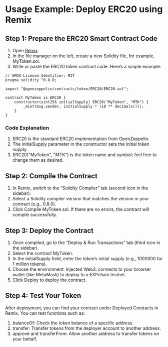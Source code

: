 # Usage Example: Deploy ERC20 using Remix

## Step 1: Prepare the ERC20 Smart Contract Code

1. Open [Remix](https://remix.ethereum.org/).
2. In the file manager on the left, create a new Solidity file, for example, MyToken.sol.
3. Write or paste the ERC20 token contract code. Here’s a simple example:

```solidity
// SPDX-License-Identifier: MIT
pragma solidity ^0.8.0;

import "@openzeppelin/contracts/token/ERC20/ERC20.sol";

contract MyToken is ERC20 {
    constructor(uint256 initialSupply) ERC20("MyToken", "MTK") {
        _mint(msg.sender, initialSupply * (10 ** decimals()));
    }
}
```

### Code Explanation

1. ERC20 is the standard ERC20 implementation from OpenZeppelin.
2. The initialSupply parameter in the constructor sets the initial token supply.
3. ERC20("MyToken", "MTK") is the token name and symbol; feel free to change them as desired.

## Step 2: Compile the Contract

1. In Remix, switch to the “Solidity Compiler” tab (second icon in the sidebar).
2. Select a Solidity compiler version that matches the version in your contract (e.g., 0.8.0).
3. Click Compile MyToken.sol. If there are no errors, the contract will compile successfully.

## Step 3: Deploy the Contract

1. Once compiled, go to the “Deploy & Run Transactions” tab (third icon in the sidebar).
2. Select the contract MyToken.
3. In the initialSupply field, enter the token’s initial supply (e.g., 1000000 for 1 million tokens).
4. Choose the environment: Injected Web3: connects to your browser wallet (like MetaMask) to deploy to a EXPchain testnet.
5. Click Deploy to deploy the contract.

## Step 4: Test Your Token

After deployment, you can find your contract under Deployed Contracts in Remix. You can test functions such as:

1. balanceOf: Check the token balance of a specific address.
2. transfer: Transfer tokens from the deployer account to another address.
3. approve and transferFrom: Allow another address to transfer tokens on your behalf.
